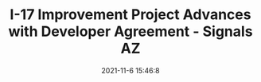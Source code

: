 ---
"title": "I-17 Improvement Project Advances with Developer Agreement - Signals AZ"
"date": "2021-11-6 15:46:8"
"feed_name": "GOOGLENEWSCONSTRUCTION"
"feed_website": "https://news.google.com/search?q=construction%2Bincident&hl=en-US&gl=US&ceid=US:en"
"feed_rss": "https://news.google.com/rss/search?q=construction%2Bincident&hl=en-US&gl=US&ceid=US:en"
"link": "https://www.signalsaz.com/articles/i-17-improvement-project-advances-with-developer-agreement/"
"source": "{'href': 'https://www.signalsaz.com', 'title': 'Signals AZ'}"
"file": "_posts/2021-1-1-6f4b957b42b71ba065274e74c2d3827ba5e634a0.md"
"accident": "0"
"drilling": "0"
"dead": "0"
"injured": "0"
"arrested": "0"
"place": "unknown place"
"where": "unknown site"
"causes": "unknown"
"place_uri": "unknown place"
---